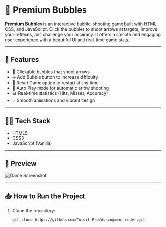 # 🎯 Premium Bubbles

**Premium Bubbles** is an interactive bubble-shooting game built with HTML, CSS, and JavaScript. Click the bubbles to shoot arrows at targets, improve your reflexes, and challenge your accuracy. It offers a smooth and engaging user experience with a beautiful UI and real-time game stats.

---

## 🚀 Features

- 🎈 Clickable bubbles that shoot arrows
- ➕ Add Bubble button to increase difficulty
- 🔄 Reset Game option to restart at any time
- 🤖 Auto Play mode for automatic arrow shooting
- 📊 Real-time statistics (Hits, Misses, Accuracy)
- 💡 Smooth animations and vibrant design

---

## 🧑‍💻 Tech Stack

- HTML5
- CSS3
- JavaScript (Vanilla)

---

## 📸 Preview

![Game Screenshot](./path-to-your-screenshot.png) <!-- Replace with actual image path if uploading -->

---

## 📥 How to Run the Project

1. Clone the repository:
   ```bash
   git clone https://github.com/Tousif-Pro/Assingment-code-.git
